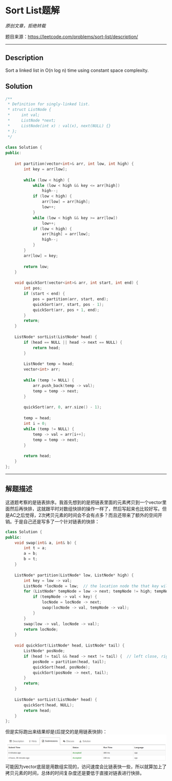 # Sort List题解

*原创文章，拒绝转载*

题目来源：https://leetcode.com/problems/sort-list/description/

------

## Description

Sort a linked list in O(n log n) time using constant space complexity.

## Solution
```C++
/**
 * Definition for singly-linked list.
 * struct ListNode {
 *     int val;
 *     ListNode *next;
 *     ListNode(int x) : val(x), next(NULL) {}
 * };
 */
 
class Solution {
public:

	int partition(vector<int>& arr, int low, int high) {
		int key = arr[low];

		while (low < high) {
			while (low < high && key <= arr[high])
				high--;
			if (low < high) {
				arr[low] = arr[high];
				low++;
			}
			while (low < high && key >= arr[low])
				low++;
			if (low < high) {
				arr[high] = arr[low];
				high--;
			}
		}
		arr[low] = key;

		return low;
	}

	void quickSort(vector<int>& arr, int start, int end) {
		int pos;
		if (start < end) {
			pos = partition(arr, start, end);
			quickSort(arr, start, pos - 1);
			quickSort(arr, pos + 1, end);
		}
		return;
	}

    ListNode* sortList(ListNode* head) {
    	if (head == NULL || head -> next == NULL) {
    		return head;
    	}

        ListNode* temp = head;
        vector<int> arr;

        while (temp != NULL) {
        	arr.push_back(temp -> val);
        	temp = temp -> next;
        }

        quickSort(arr, 0, arr.size() - 1);

        temp = head;
        int i = 0;
        while (temp != NULL) {
        	temp -> val = arr[i++];
        	temp = temp -> next;
        }

        return head;
    }
};

```

------

## 解题描述

这道题考察的是链表排序。我首先想到的是把链表里面的元素拷贝到一个vector里面然后再快排，这就跟平时对数组快排的操作一样了，然后写起来也比较好写。但是AC之后觉得，2次拷贝元素的时间会不会有点多？而且还带来了额外的空间开销。于是自己还是写多了一个针对链表的快排：

```C++
class Solution {
public:
    void swap(int& a, int& b) {
        int t = a;
        a = b;
        b = t;
    }

    ListNode* partition(ListNode* low, ListNode* high) {
        int key = low -> val;
        ListNode *locNode = low;  // the location node the that key will locate at last
        for (ListNode* tempNode = low -> next; tempNode != high; tempNode = tempNode -> next) {
            if (tempNode -> val < key) {
                locNode = locNode -> next;
                swap(locNode -> val, tempNode -> val);
            }
        }
        swap(low -> val, locNode -> val);
        return locNode;
    }

    void quickSort(ListNode* head, ListNode* tail) {
        ListNode* posNode;
        if (head != tail && head -> next != tail) {  // left close, right open interval
            posNode = partition(head, tail);
            quickSort(head, posNode);
            quickSort(posNode -> next, tail);
        }
        return;
    }

    ListNode* sortList(ListNode* head) {
        quickSort(head, NULL);
        return head;
    }
};
```

但是实际跑出来结果却是(后提交的是用链表快排)：
![sortListSubmission.png](./sortListSubmission.png)
可能因为vector底层是用数组实现的，访问速度会比链表快一些，所以就算加上了拷贝元素的时间，总体的时间复杂度还是要低于直接对链表进行快排。